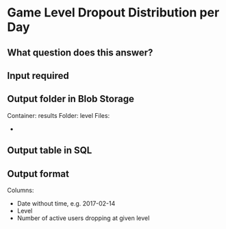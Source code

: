 # Game Level Dropout Distribution per Day

## What question does this answer?

## Input required

## Output folder in Blob Storage

Container: results
Folder: level
Files:

* 

## Output table in SQL


## Output format

Columns:

* Date without time, e.g. 2017-02-14
* Level
* Number of active users dropping at given level